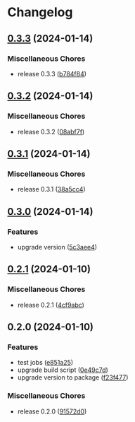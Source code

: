 # Changelog

## [0.3.3](https://github.com/JonDotsoy/accion/compare/accion-v0.3.2...accion-v0.3.3) (2024-01-14)

### Miscellaneous Chores

- release 0.3.3 ([b784f84](https://github.com/JonDotsoy/accion/commit/b784f8453dab0df73223af3bf03174f8aad33a68))

## [0.3.2](https://github.com/JonDotsoy/accion/compare/accion-v0.3.1...accion-v0.3.2) (2024-01-14)

### Miscellaneous Chores

- release 0.3.2 ([08abf7f](https://github.com/JonDotsoy/accion/commit/08abf7f20827e555394ba7aeda208b9256f00b0c))

## [0.3.1](https://github.com/JonDotsoy/accion/compare/accion-v0.3.0...accion-v0.3.1) (2024-01-14)

### Miscellaneous Chores

- release 0.3.1 ([38a5cc4](https://github.com/JonDotsoy/accion/commit/38a5cc43c66250d490b6bec671e3082e4fa28c95))

## [0.3.0](https://github.com/JonDotsoy/accion/compare/accion-v0.2.1...accion-v0.3.0) (2024-01-14)

### Features

- upgrade version ([5c3aee4](https://github.com/JonDotsoy/accion/commit/5c3aee4ee5c891a4ca8fde490239b16966c12f3c))

## [0.2.1](https://github.com/JonDotsoy/accion/compare/accion-v0.2.0...accion-v0.2.1) (2024-01-10)

### Miscellaneous Chores

- release 0.2.1 ([4cf9abc](https://github.com/JonDotsoy/accion/commit/4cf9abcd317f3427f2b562e25c67a6a61f904be3))

## 0.2.0 (2024-01-10)

### Features

- test jobs ([e851a25](https://github.com/JonDotsoy/accion/commit/e851a25c42f5a9a28257b4a73f2daa02ece3181f))
- upgrade build script ([0e49c7d](https://github.com/JonDotsoy/accion/commit/0e49c7d2ef919e9a439117c51a8e9d47a2e4bd59))
- upgrade version to package ([f23f477](https://github.com/JonDotsoy/accion/commit/f23f477c4ca30a0f333b7fae0bb884305a8862c8))

### Miscellaneous Chores

- release 0.2.0 ([91572d0](https://github.com/JonDotsoy/accion/commit/91572d00ebd4cbebbabb8dc6b17becf0925cfa3d))
